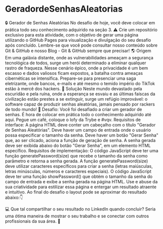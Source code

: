 # GeradordeSenhasAleatorias

🔒 Gerador de Senhas Aleatórias
No desafio de hoje, você deve colocar em prática todo seu conhecimento adquirido na seção 3.
⚠ Crie um repositório exclusivo para esta atividade, com o objetivo de gerar uma página utilizando o
GitHub Pages para visualização e divulgação do seu desafio após concluído. Lembre-se que você pode
consultar nosso conteúdo sobre Git & GitHub e nosso Blog - Git & GitHub sempre que precisar!
🌎 Origem
Em uma galáxia distante, onde as vulnerabilidades ameaçam a segurança tecnológica de todos, surge um
herói determinado a eliminar qualquer rastro de fraqueza. Nesse cenário épico, onde a privacidade é um
bem escasso e dados valiosos ficam expostos, a batalha contra ameaças cibernéticas se intensifica.
Prepare-se para presenciar uma saga eletrizante, onde bancos, e-mails e até mesmo o temido império do
TikTok estão à mercê dos hackers.
🤯 Solução
Neste mundo devastado pela escuridão e pela ruína, onde a esperança se esvaiu e as últimas faíscas da
civilização estão prestes a se extinguir, surge um refúgio improvável: o software capaz de produzir senhas
aleatórias, jamais pensado por rackers de todo mundo!
🥷 Desafio:
Você foi desafiado a criar um gerador de senhas. É hora de colocar em prática todo o conhecimento
adquirido até aqui. Pegue um café, coloque o lofy da Trybe e #vqv.
Requisitos de interface:
A página HTML deve conter um cabeçalho com o título "Gerador de Senhas Aleatórias".
Deve haver um campo de entrada onde o usuário possa especificar o tamanho da senha.
Deve haver um botão "Gerar Senha" que, ao ser clicado, aciona a função de geração de senha.
A senha gerada deve ser exibida abaixo do botão "Gerar Senha", em um elemento HTML específico.
Requisitos de implementação:
O código JavaScript deve ter uma função generatePassword(size) que recebe o tamanho da senha
como parâmetro e retorna a senha gerada.
A função generatePassword(size) deve utilizar caracteres específicos para criar a senha (letras
maiúsculas, letras minúsculas, números e caracteres especiais).
O código JavaScript deve ter uma função showPassword() que obtém o tamanho da senha do campo
de entrada e exibe a senha gerada na página HTML.
Use e abuse da sua criatividade para estilizar essa página e entergar um resultado atraente e intuitivo. Ao
final do desafio o layout pode se aproximar do resultado abaixo:👇

💻 Que tal compartilhar o seu resultado no LinkedIn quando concluir? Seria uma ótima maneira de mostrar o seu
trabalho e se conectar com outros profissionais da sua área. 🚀
